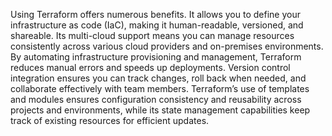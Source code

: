 Using Terraform offers numerous benefits. It allows you to define your infrastructure as code (IaC), making it human-readable, versioned, and shareable. Its multi-cloud support means you can manage resources consistently across various cloud providers and on-premises environments. By automating infrastructure provisioning and management, Terraform reduces manual errors and speeds up deployments. Version control integration ensures you can track changes, roll back when needed, and collaborate effectively with team members. Terraform’s use of templates and modules ensures configuration consistency and reusability across projects and environments, while its state management capabilities keep track of existing resources for efficient updates.